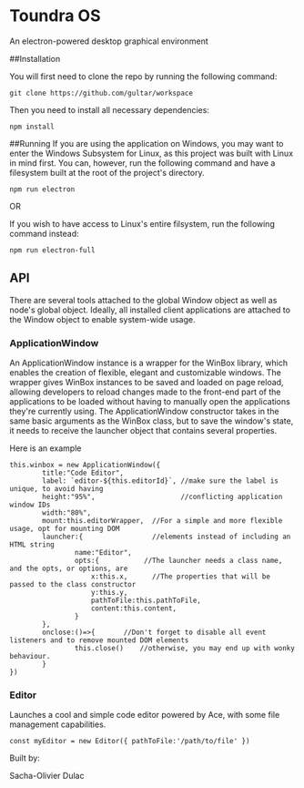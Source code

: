 # Toundra OS
An electron-powered desktop graphical environment

##Installation

You will first need to clone the repo by running the following command:
```
git clone https://github.com/gultar/workspace
```

Then you need to install all necessary dependencies:
```
npm install
```

##Running
If you are using the application on Windows,
you may want to enter the Windows Subsystem for Linux, as this project was built
with Linux in mind first.
You can, however, run the following command and have a filesystem built at the root of the
project's directory.
```
npm run electron
```

OR

If you wish to have access to Linux's entire filsystem, run the following command instead:
```
npm run electron-full
```


## API

There are several tools attached to the global Window object as well as node's global object.
Ideally, all installed client applications are attached to the Window object to enable system-wide usage.

### ApplicationWindow

An ApplicationWindow instance is a wrapper for the WinBox library, which enables the creation of flexible, elegant and customizable windows. 
The wrapper gives WinBox instances to be saved and loaded on page reload, allowing developers to reload changes made to the front-end part of the applications to be loaded without having to manually open the applications they're currently using. 
The ApplicationWindow constructor takes in the same basic arguments as the WinBox class, but to save the window's state,
it needs to receive the launcher object that contains several properties.

Here is an example


```
this.winbox = new ApplicationWindow({
		title:"Code Editor",
		label: `editor-${this.editorId}`, //make sure the label is unique, to avoid having
		height:"95%",                     //conflicting application window IDs
		width:"80%",
		mount:this.editorWrapper,  //For a simple and more flexible usage, opt for mounting DOM
		launcher:{                 //elements instead of including an HTML string
				name:"Editor",
				opts:{           //The launcher needs a class name, and the opts, or options, are
					x:this.x,      //The properties that will be passed to the class constructor
					y:this.y,
					pathToFile:this.pathToFile,
					content:this.content,
				}
		},
		onclose:()=>{       //Don't forget to disable all event listeners and to remove mounted DOM elements
				this.close()    //otherwise, you may end up with wonky behaviour.
		}
})
```

### Editor

Launches a cool and simple code editor powered by Ace, with some file management capabilities.

```
const myEditor = new Editor({ pathToFile:'/path/to/file' })
```



Built by:

Sacha-Olivier Dulac

